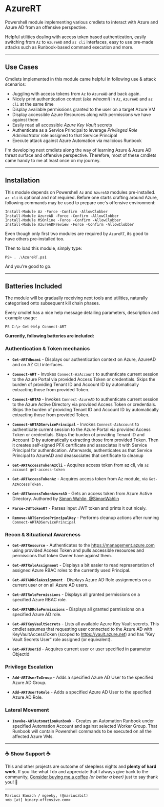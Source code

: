 # AzureRT 

Powershell module implementing various cmdlets to interact with Azure and Azure AD from an offensive perspective.

Helpful utilities dealing with access token based authentication, easily switching from `Az` to `AzureAD` and `az cli` interfaces, easy to use pre-made attacks such as Runbook-based command execution and more.

---

## Use Cases

Cmdlets implemented in this module came helpful in following use & attack scenarios:

- Juggling with access tokens from `Az` to `AzureAD` and back again.
- Nicely print authentication context (aka _whoami_) in `Az`,  `AzureAD` and `az cli` at the same time
- Display available permissions granted to the user on a target Azure VM
- Display accessible Azure Resources along with permissions we have against them
- Easily read all accessible _Azure Key Vault_ secrets
- Authenticate as a Service Principal to leverage _Privileged Role Administrator_ role assigned to that Service Principal
- Execute attack against Azure Automation via malicious Runbook

I'm developing next cmdlets along the way of learning Azure & Azure AD threat surface and offensive perspective. Therefore, most of these cmdlets came handy to me at least once on my journey.

---

## Installation

This module depends on Powershell `Az` and `AzureAD` modules pre-installed. `az cli` is optional and not required. 
Before one starts crafting around Azure, following commands may be used to prepare one's offensive environment:

```
Install-Module Az -Force -Confirm -AllowClobber
Install-Module AzureAD -Force -Confirm -AllowClobber
Install-Module MSOnline -Force -Confirm -AllowClobber
Install-Module AzureADPreview -Force -Confirm -AllowClobber
```

Even though only first two modules are required by `AzureRT`, its good to have others pre-installed too.

Then to load this module, simply type:

```
PS> . .\AzureRT.ps1
```

And you're good to go.

---

## Batteries Included

The module will be gradually receiving next tools and utilities, naturally categorised onto subsequent kill chain phases. 

Every cmdlet has a nice help message detailing parameters, description and example usage:

```
PS C:\> Get-Help Connect-ART
```

**Currently, following batteries are included:**

### Authentication & Token mechanics 

- **`Get-ARTWhoami`** - Displays our authentication context on Azure, AzureAD and on AZ CLI interfaces.

- **`Connect-ART`** - Invokes `Connect-AzAccount` to authenticate current session to the Azure Portal via provided Access Token or credentials. Skips the burden of providing Tenant ID and Account ID by automatically extracting those from provided Token.

- **`Connect-ARTAD`** - Invokes `Connect-AzureAD` to authenticate current session to the Azure Active Directory via provided Access Token or credentials. Skips the burden of providing Tenant ID and Account ID by automatically extracting those from provided Token.

- **`Connect-ARTADServicePrincipal`** - Invokes `Connect-AzAccount` to authenticate current session to the Azure Portal via provided Access Token or credentials. Skips the burden of providing Tenant ID and Account ID by automatically extracting those from provided Token. Then it creates self-signed PFX certificate and associates it with Service Principal for authentication. Afterwards, authenticates as that Service Principal to AzureAD and deassociates that certificate to cleanup

- **`Get-ARTAccessTokenAzCli`** - Acquires access token from az cli, via `az account get-access-token`

- **`Get-ARTAccessTokenAz`** - Acquires access token from Az module, via `Get-AzAccessToken` .

- **`Get-ARTAccessTokenAzureAD`** - Gets an access token from Azure Active Directory. Authored by [Simon Wahlin, @SimonWahlin ](https://blog.simonw.se/getting-an-access-token-for-azuread-using-powershell-and-device-login-flow/)

- **`Parse-JWTtokenRT`** - Parses input JWT token and prints it out nicely.

- **`Remove-ARTServicePrincipalKey`** - Performs cleanup actions after running `Connect-ARTADServicePrincipal`


### Recon & Situational Awareness

- **`Get-ARTResource`** - Authenticates to the https://management.azure.com using provided Access Token and pulls accessible resources and permissions that token Owner have against them.

- **`Get-ARTRoleAssignment`** - Displays a bit easier to read representation of assigned Azure RBAC roles to the currently used Principal.

- **`Get-ARTADRoleAssignment`** - Displays Azure AD Role assignments on a current user or on all Azure AD users.

- **`Get-ARTRolePermissions`** - Displays all granted permissions on a specified Azure RBAC role.

- **`Get-ARTADRolePermissions`** - Displays all granted permissions on a specified Azure AD role.

- **`Get-ARTKeyVaultSecrets`** - Lists all available Azure Key Vault secrets. This cmdlet assumes that requesting user connected to the Azure AD with KeyVaultAccessToken (scoped to https://vault.azure.net) and has "Key Vault Secrets User" role assigned (or equivalent).

- **`Get-ARTUserId`** - Acquires current user or user specified in parameter ObjectId



### Privilege Escalation

- **`Add-ARTUserToGroup`** - Adds a specified Azure AD User to the specified Azure AD Group.

- **`Add-ARTUserToRole`** - Adds a specified Azure AD User to the specified Azure AD Role.


### Lateral Movement

- **`Invoke-ARTAutomationRunbook`** - Creates an Automation Runbook under specified Automation Account and against selected Worker Group. That Runbook will contain Powershell commands to be executed on all the affected Azure VMs.


---

### ☕ Show Support ☕

This and other projects are outcome of sleepless nights and **plenty of hard work**. If you like what I do and appreciate that I always give back to the community,
[Consider buying me a coffee](https://github.com/sponsors/mgeeky) _(or better a beer)_ just to say thank you! 💪 

---

```
Mariusz Banach / mgeeky, (@mariuszbit)
<mb [at] binary-offensive.com>
```